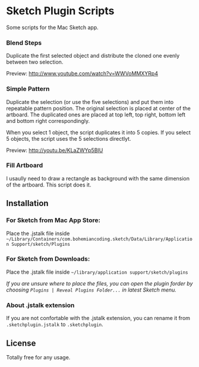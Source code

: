 Sketch Plugin Scripts
=====================

Some scripts for the Mac Sketch app.

### Blend Steps

Duplicate the first selected object and distribute the cloned one evenly between two selection.

Preview: http://www.youtube.com/watch?v=WWVoMMXYRp4

### Simple Pattern

Duplicate the selection (or use the five selections) and put them into repeatable pattern position.
The original selection is placed at center of the artboard.
The duplicated ones are placed at top left, top right, bottom left and bottom right correspondingly.

When you select 1 object, the script duplicates it into 5 copies. If you select 5 objects, the script uses the 5 selections directlyt.

Preview: http://youtu.be/KLaZWYp5BIU

### Fill Artboard

I usaully need to draw a rectangle as background with the same dimension of the artboard. This script does it.

## Installation

### For Sketch from Mac App Store:
Place the .jstalk file inside `~/Library/Containers/com.bohemiancoding.sketch/Data/Library/Application Support/sketch/Plugins`

### For Sketch from Downloads:
Place the .jstalk file inside `~/library/application support/sketch/plugins`

_If you are unsure where to place the files, you can open the plugin forder by choosing `Plugins | Reveal Plugins Folder...` in latest Sketch menu._

### About .jstalk extension

If you are not confortable with the .jstalk extension, you can rename it from `.sketchplugin.jstalk` to `.sketchplugin`.

## License

Totally free for any usage.